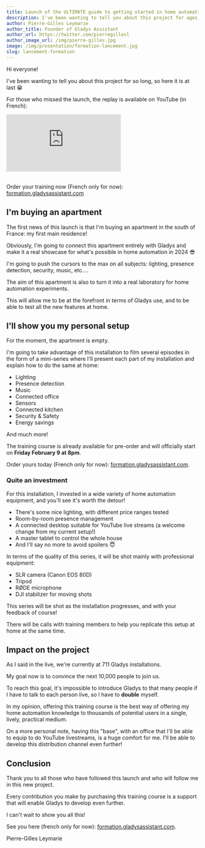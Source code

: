 ```yaml
---
title: Launch of the ULTIMATE guide to getting started in home automation 🚀
description: I've been wanting to tell you about this project for ages, and here it is at last!
author: Pierre-Gilles Leymarie
author_title: Founder of Gladys Assistant
author_url: https://twitter.com/pierregillesl
author_image_url: /img/pierre-gilles.jpg
image: /img/presentation/formation-lancement.jpg
slug: lancement-formation
---
```


Hi everyone!

I've been wanting to tell you about this project for so long, so here it is at last 😁

For those who missed the launch, the replay is available on YouTube (in French):

<div class="youtubeVideoContainerInBlog">
    <iframe  src="https://www.youtube.com/embed/60hu25gmTYA" title="YouTube video player" frameborder="0" allow="accelerometer; autoplay; clipboard-write; encrypted-media; gyroscope; picture-in-picture; web-share" allowfullscreen></iframe>
</div>
<br />

Order your training now (French only for now): [formation.gladysassistant.com](https://formation.gladysassistant.com)

## I'm buying an apartment

The first news of this launch is that I'm buying an apartment in the south of France: my first main residence!

Obviously, I'm going to connect this apartment entirely with Gladys and make it a real showcase for what's possible in home automation in 2024 😎

I'm going to push the cursors to the max on all subjects: lighting, presence detection, security, music, etc....

The aim of this apartment is also to turn it into a real laboratory for home automation experiments.

This will allow me to be at the forefront in terms of Gladys use, and to be able to test all the new features at home.

## I'll show you my personal setup

For the moment, the apartment is empty.

I'm going to take advantage of this installation to film several episodes in the form of a mini-series where I'll present each part of my installation and explain how to do the same at home:

- Lighting
- Presence detection
- Music
- Connected office
- Sensors
- Connected kitchen
- Security & Safety
- Energy savings

And much more!

The training course is already available for pre-order and will officially start on **Friday February 9 at 8pm**.

Order yours today (French only for now): [formation.gladysassistant.com](https://formation.gladysassistant.com).

### Quite an investment

For this installation, I invested in a wide variety of home automation equipment, and you'll see it's worth the detour!

- There's some nice lighting, with different price ranges tested
- Room-by-room presence management
- A connected desktop suitable for YouTube live streams (a welcome change from my current setup!)
- A master tablet to control the whole house
- And I'll say no more to avoid spoilers 😇

In terms of the quality of this series, it will be shot mainly with professional equipment:

- SLR camera (Canon EOS 80D)
- Tripod
- RØDE microphone
- DJI stabilizer for moving shots

This series will be shot as the installation progresses, and with your feedback of course!

There will be calls with training members to help you replicate this setup at home at the same time.

## Impact on the project

As I said in the live, we're currently at 711 Gladys installations.

My goal now is to convince the next 10,000 people to join us.

To reach this goal, it's impossible to introduce Gladys to that many people if I have to talk to each person live, so I have to **double** myself.

In my opinion, offering this training course is the best way of offering my home automation knowledge to thousands of potential users in a single, lively, practical medium.

On a more personal note, having this "base", with an office that I'll be able to equip to do YouTube livestreams, is a huge comfort for me. I'll be able to develop this distribution channel even further!

## Conclusion

Thank you to all those who have followed this launch and who will follow me in this new project.

Every contribution you make by purchasing this training course is a support that will enable Gladys to develop even further.

I can't wait to show you all this!

See you here (french only for now): [formation.gladysassistant.com](https://formation.gladysassistant.com).

Pierre-Gilles Leymarie
